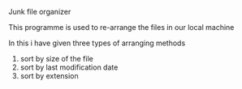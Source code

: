 Junk file organizer 

This programme is used to re-arrange the files in our local machine 

In this i have given three types of arranging methods 
1. sort by size of the file 
2. sort by last modification date
3. sort by extension
